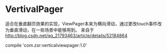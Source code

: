 # VertivalPager

适合在垂直翻页效果的实现，ViewPager本来为横向滑动，通过更改touch事件改为垂直滑动，在一些场景中能够用到。
来自于
http://blog.csdn.net/qq_21793463/article/details/52184864

compile 'com.zsr:verticalviewpager:1.0'

